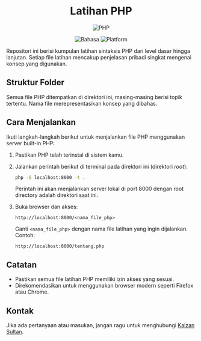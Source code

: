 <div align="center">

# Latihan PHP

![PHP](https://img.shields.io/badge/php-%23777BB4.svg?style=for-the-badge&logo=php&logoColor=white)

![Bahasa](https://img.shields.io/badge/Bahasa-Indonesia-blue)
![Platform](https://img.shields.io/badge/Platform-Built_in_Server-%23777BB4)

</div>

Repositori ini berisi kumpulan latihan sintaksis PHP dari level dasar hingga lanjutan. Setiap file latihan mencakup penjelasan pribadi singkat mengenai konsep yang digunakan.

## Struktur Folder

Semua file PHP ditempatkan di direktori ini, masing-masing berisi topik tertentu. Nama file merepresentasikan konsep yang dibahas.

## Cara Menjalankan

Ikuti langkah-langkah berikut untuk menjalankan file PHP menggunakan server built-in PHP:

1. Pastikan PHP telah terinstal di sistem kamu.
2. Jalankan perintah berikut di terminal pada direktori ini (direktori _root_):

   ```bash
   php -S localhost:8000 -t .
   ```

   Perintah ini akan menjalankan server lokal di port 8000 dengan root directory adalah direktori saat ini.

3. Buka browser dan akses:
   ```
   http://localhost:8000/<nama_file_php>
   ```
   Ganti `<nama_file_php>` dengan nama file latihan yang ingin dijalankan. Contoh:
   ```
   http://localhost:8000/tentang.php
   ```

## Catatan

- Pastikan semua file latihan PHP memiliki izin akses yang sesuai.
- Direkomendasikan untuk menggunakan browser modern seperti Firefox atau Chrome.

## Kontak

Jika ada pertanyaan atau masukan, jangan ragu untuk menghubungi [Kaizan Sultan](mailto:kaizansultan@proton.me).
